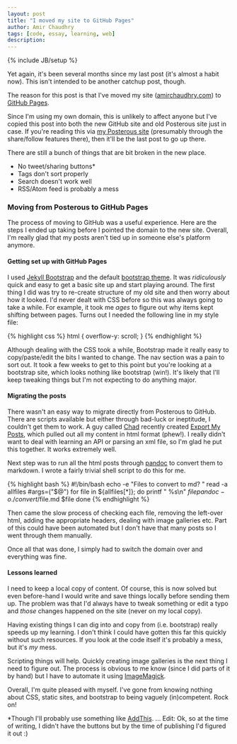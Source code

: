 ```yaml
---
layout: post
title: "I moved my site to GitHub Pages"
author: Amir Chaudhry
tags: [code, essay, learning, web]
description:
---
```

{% include JB/setup %}

Yet again, it's been several months since my last post (it's almost a habit now).  This isn't intended to be another catchup post, though.

The reason for this post is that I've moved my site ([amirchaudhry.com][]) to [GitHub Pages][].

Since I'm using my own domain, this is unlikely to affect anyone but I've copied this post into both the new GitHub site and old Posterous site just in case.  If you're reading this via [my Posterous site][] (presumably through the share/follow features there), then it'll be the last post to go up there.

There are still a bunch of things that are bit broken in the new place.

- No tweet/sharing buttons\*
- Tags don't sort properly
- Search doesn't work well
- RSS/Atom feed is probably a mess

[amirchaudhry.com]: http://amirchaudhry.com
[GitHub Pages]: http://pages.github.com
[my Posterous site]: http://amirmc.posterous.com


### Moving from Posterous to GitHub Pages

The process of moving to GitHub was a useful experience.  Here are the steps I ended up taking before I pointed the domain to the new site. Overall, I'm really glad that my posts aren't tied up in someone else's platform anymore.


#### Getting set up with GitHub Pages

I used [Jekyll Bootstrap][] and the default [bootstrap theme][]. It was *ridiculously* quick and easy to get a basic site up and start playing around.  The first thing I did was try to re-create structure of my old site and then worry about how it looked.  I'd never dealt with CSS before so this was always going to take a while. For example, it took me *ages* to figure out why items kept shifting between pages. Turns out I needed the following line in my style file:

{% highlight css %}
    html { overflow-y: scroll; }
{% endhighlight %}

Although dealing with the CSS took a while, Bootstrap made it really easy to copy/paste/edit the bits I wanted to change.  The nav section was a pain to sort out.  It took a few weeks to get to this point but you're looking at a bootstrap site, which looks nothing like bootstrap (win!). It's likely that I'll keep tweaking things but I'm not expecting to do anything major.

[Jekyll Bootstrap]: http://jekyllbootstrap.com
[bootstrap theme]: http://twitter.github.com/bootstrap/

#### Migrating the posts

There wasn't an easy way to migrate directly from Posterous to GitHub. There are scripts available but either through bad-luck or ineptitude, I couldn't get them to work.  A guy called [Chad][] recently created [Export My Posts][], which pulled out all my content in html format (phew!).  I really didn't want to deal with learning an API or parsing an xml file, so I'm glad he put this together.  It works extremely well.

Next step was to run all the html posts through [pandoc][] to convert them to markdown. I wrote a fairly trivial shell script to do this for me.

{% highlight bash %}
    #!/bin/bash
    echo -e "Files to convert to md? "
    read -a allfiles
    #args=("$@")
    for file in ${allfiles[*]}; do
        printf "   %s\n" $file
        pandoc -o ./convert/$file.md $file
    done
{% endhighlight %}

Then came the slow process of checking each file, removing the left-over html, adding the appropriate headers, dealing with image galleries etc.  Part of this could have been automated but I don't have that many posts so I went through them manually.

[Chad]: http://jazzychad.net/
[Export My Posts]: http://exportmyposts.com
[pandoc]: http://johnmacfarlane.net/pandoc

Once all that was done, I simply had to switch the domain over and everything was fine.

#### Lessons learned

I need to keep a local copy of content. Of course, this is now solved but even before-hand I would write and save things locally before sending them up. The problem was that I'd always have to tweak something or edit a typo and *those* changes happened on the site (never on my local copy). 

Having existing things I can dig into and copy from (i.e. bootstrap) really speeds up my learning. I don't think I could have gotten this far this quickly without such resources.  If you look at the code itself it's probably a mess, but it's *my* mess.

Scripting things will help. Quickly creating image galleries is the next thing I need to figure out. The process is obvious to me know (since I did parts of it by hand) but I have to automate it using [ImageMagick][].

Overall, I'm quite pleased with myself.  I've gone from knowing nothing about CSS, static sites, and bootstrap to being vaguely (in)competent. Rock on!

[ImageMagick]: http://www.imagemagick.org

<p class="footnote">*Though I'll probably use something like <a href="http://www.addthis.com">AddThis</a>. ... Edit: Ok, so at the time of writing, I didn't have the buttons but by the time of publishing I'd figured it out :)</p>
